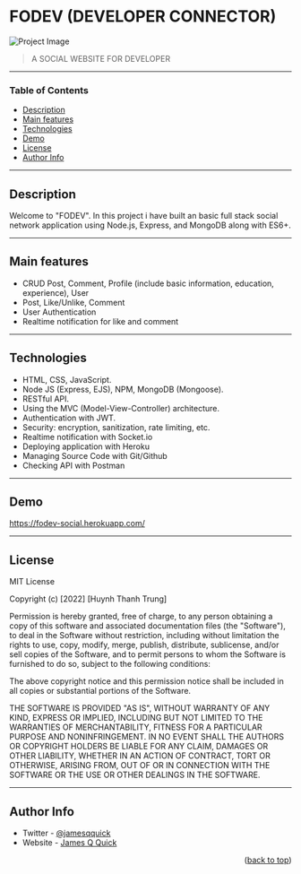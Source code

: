 <div id="top"></div>

# FODEV (DEVELOPER CONNECTOR)

![Project Image](fodev.PNG)

> A SOCIAL WEBSITE FOR DEVELOPER

---

### Table of Contents

- [Description](#description)
- [Main features](#main-features)
- [Technologies](#technologies)
- [Demo](#demo)
- [License](#license)
- [Author Info](#author-info)

---

## Description

Welcome to "FODEV". In this project i have built an basic full stack social network application using Node.js, Express, and MongoDB along with ES6+.

---

## Main features

- CRUD Post, Comment, Profile (include basic information, education, experience), User
- Post, Like/Unlike, Comment
- User Authentication
- Realtime notification for like and comment

---

## Technologies

- HTML, CSS, JavaScript.
- Node JS (Express, EJS), NPM, MongoDB (Mongoose).
- RESTful API.
- Using the MVC (Model-View-Controller) architecture.
- Authentication with JWT.
- Security: encryption, sanitization, rate limiting, etc.
- Realtime notification with Socket.io
- Deploying application with Heroku
- Managing Source Code with Git/Github
- Checking API with Postman

---

## Demo

https://fodev-social.herokuapp.com/

---

## License

MIT License

Copyright (c) [2022] [Huynh Thanh Trung]

Permission is hereby granted, free of charge, to any person obtaining a copy
of this software and associated documentation files (the "Software"), to deal
in the Software without restriction, including without limitation the rights
to use, copy, modify, merge, publish, distribute, sublicense, and/or sell
copies of the Software, and to permit persons to whom the Software is
furnished to do so, subject to the following conditions:

The above copyright notice and this permission notice shall be included in all
copies or substantial portions of the Software.

THE SOFTWARE IS PROVIDED "AS IS", WITHOUT WARRANTY OF ANY KIND, EXPRESS OR
IMPLIED, INCLUDING BUT NOT LIMITED TO THE WARRANTIES OF MERCHANTABILITY,
FITNESS FOR A PARTICULAR PURPOSE AND NONINFRINGEMENT. IN NO EVENT SHALL THE
AUTHORS OR COPYRIGHT HOLDERS BE LIABLE FOR ANY CLAIM, DAMAGES OR OTHER
LIABILITY, WHETHER IN AN ACTION OF CONTRACT, TORT OR OTHERWISE, ARISING FROM,
OUT OF OR IN CONNECTION WITH THE SOFTWARE OR THE USE OR OTHER DEALINGS IN THE
SOFTWARE.

---

## Author Info

- Twitter - [@jamesqquick](https://twitter.com/jamesqquick)
- Website - [James Q Quick](https://jamesqquick.com)
<p align="right">(<a href="#top">back to top</a>)</p>
